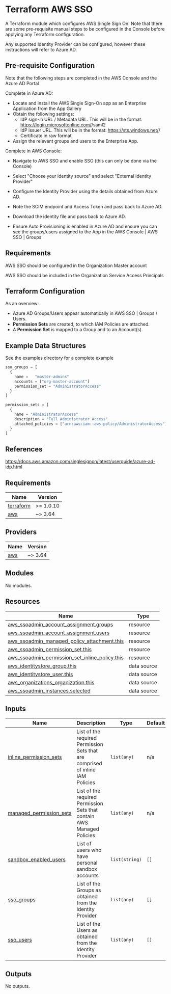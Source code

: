 # Terraform AWS SSO

A Terraform module which configures AWS Single Sign On.  Note that there are some pre-requisite manual steps to be configured in the Console before applying any Terraform configuration.

Any supported Identity Provider can be configured, however these instructions will refer to Azure AD.

## Pre-requisite Configuration

Note that the following steps are completed in the AWS Console and the Azure AD Portal

Complete in Azure AD:

- Locate and install the  AWS Single Sign-On app as an Enterprise Application from the App Gallery
- Obtain the following settings:
  - IdP sign-in URL / Metadata URL.  This will be in the format: https://login.microsoftonline.com/<tenant-id>/saml2
  - IdP issuer URL.  This will be in the format: https://sts.windows.net/<tenant-id>/
  - Certificate in raw format
- Assign the relevant groups and users to the Enterprise App.

Complete in AWS Console:

- Navigate to AWS SSO and enable SSO (this can only be done via the Console)
- Select "Choose your identity source" and select "External Identity Provider"
- Configure the Identity Provider using the details obtained from Azure AD.
- Note the SCIM endpoint and Access Token and pass back to Azure AD.
- Download the identity file and pass back to Azure AD.


- Ensure Auto Provisioning is enabled in Azure AD and ensure you can see the groups/users assigned to the App in the AWS Console |  AWS SSO | Groups

## Requirements

AWS SSO should be configured in the Organization Master account

AWS SSO should be included in the Organization Service Access Principals

## Terraform Configuration

As an overview:

- Azure AD Groups/Users appear automatically in AWS SSO | Groups / Users.
- **Permission Sets** are created, to which IAM Policies are attached.
- A **Permission Set** is mapped to a Group and to an Account(s).


## Example Data Structures

See the examples directory for a complete example

```terraform
sso_groups = [
  {
    name =   "master-admins"
    accounts = ["org-master-account"]
    permission_set = "AdministratorAccess"
  }
]
```

```terraform
permission_sets = [
  {
    name = "AdministratorAccess"
    description = "Full Administrator Access"
    attached_policies = ["arn:aws:iam::aws:policy/AdministratorAccess"]
  }
]
```

## References

https://docs.aws.amazon.com/singlesignon/latest/userguide/azure-ad-idp.html

<!-- BEGINNING OF PRE-COMMIT-TERRAFORM DOCS HOOK -->
## Requirements

| Name | Version |
|------|---------|
| <a name="requirement_terraform"></a> [terraform](#requirement\_terraform) | >= 1.0.10 |
| <a name="requirement_aws"></a> [aws](#requirement\_aws) | ~> 3.64 |

## Providers

| Name | Version |
|------|---------|
| <a name="provider_aws"></a> [aws](#provider\_aws) | ~> 3.64 |

## Modules

No modules.

## Resources

| Name | Type |
|------|------|
| [aws_ssoadmin_account_assignment.groups](https://registry.terraform.io/providers/hashicorp/aws/latest/docs/resources/ssoadmin_account_assignment) | resource |
| [aws_ssoadmin_account_assignment.users](https://registry.terraform.io/providers/hashicorp/aws/latest/docs/resources/ssoadmin_account_assignment) | resource |
| [aws_ssoadmin_managed_policy_attachment.this](https://registry.terraform.io/providers/hashicorp/aws/latest/docs/resources/ssoadmin_managed_policy_attachment) | resource |
| [aws_ssoadmin_permission_set.this](https://registry.terraform.io/providers/hashicorp/aws/latest/docs/resources/ssoadmin_permission_set) | resource |
| [aws_ssoadmin_permission_set_inline_policy.this](https://registry.terraform.io/providers/hashicorp/aws/latest/docs/resources/ssoadmin_permission_set_inline_policy) | resource |
| [aws_identitystore_group.this](https://registry.terraform.io/providers/hashicorp/aws/latest/docs/data-sources/identitystore_group) | data source |
| [aws_identitystore_user.this](https://registry.terraform.io/providers/hashicorp/aws/latest/docs/data-sources/identitystore_user) | data source |
| [aws_organizations_organization.this](https://registry.terraform.io/providers/hashicorp/aws/latest/docs/data-sources/organizations_organization) | data source |
| [aws_ssoadmin_instances.selected](https://registry.terraform.io/providers/hashicorp/aws/latest/docs/data-sources/ssoadmin_instances) | data source |

## Inputs

| Name | Description | Type | Default | Required |
|------|-------------|------|---------|:--------:|
| <a name="input_inline_permission_sets"></a> [inline\_permission\_sets](#input\_inline\_permission\_sets) | List of the required Permission Sets that are comprised of inline IAM Policies | `list(any)` | n/a | yes |
| <a name="input_managed_permission_sets"></a> [managed\_permission\_sets](#input\_managed\_permission\_sets) | List of the required Permission Sets that contain AWS Managed Policies | `list(any)` | n/a | yes |
| <a name="input_sandbox_enabled_users"></a> [sandbox\_enabled\_users](#input\_sandbox\_enabled\_users) | List of users who have personal sandbox accounts | `list(string)` | `[]` | no |
| <a name="input_sso_groups"></a> [sso\_groups](#input\_sso\_groups) | List of the Groups as obtained from the Identity Provider | `list(any)` | `[]` | no |
| <a name="input_sso_users"></a> [sso\_users](#input\_sso\_users) | List of the Users as obtained from the Identity Provider | `list(any)` | `[]` | no |

## Outputs

No outputs.

<!-- END OF PRE-COMMIT-TERRAFORM DOCS HOOK -->
